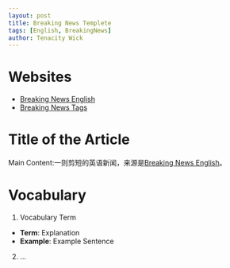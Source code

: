 ```yaml
---
layout: post
title: Breaking News Templete
tags: [English, BreakingNews]
author: Tenacity Wick
---
```


# Websites

- [Breaking News English](https://breakingnewsenglish.com/)
- [Breaking News Tags](https://zhouqiang19980220.github.io/tags/#books)

# Title of the Article

Main Content:一则剪短的英语新闻，来源是[Breaking News English](https://breakingnewsenglish.com/)。

# Vocabulary

1. Vocabulary Term
- **Term**: Explanation
- **Example**: Example Sentence
2. ...

